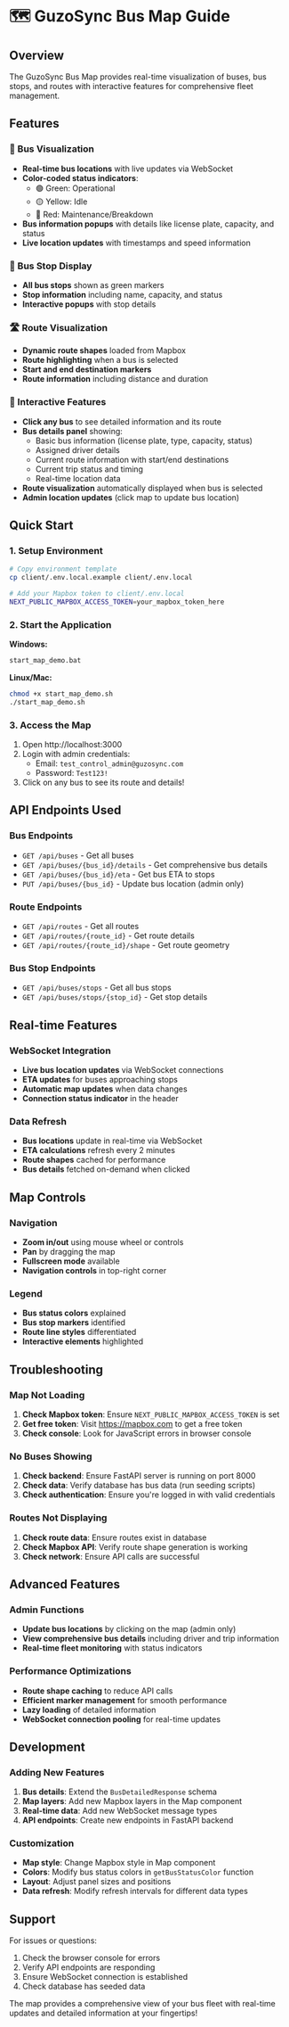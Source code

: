 # 🗺️ GuzoSync Bus Map Guide

## Overview

The GuzoSync Bus Map provides real-time visualization of buses, bus stops, and routes with interactive features for comprehensive fleet management.

## Features

### 🚌 Bus Visualization
- **Real-time bus locations** with live updates via WebSocket
- **Color-coded status indicators**:
  - 🟢 Green: Operational
  - 🟡 Yellow: Idle
  - 🔴 Red: Maintenance/Breakdown
- **Bus information popups** with details like license plate, capacity, and status
- **Live location updates** with timestamps and speed information

### 🚏 Bus Stop Display
- **All bus stops** shown as green markers
- **Stop information** including name, capacity, and status
- **Interactive popups** with stop details

### 🛣️ Route Visualization
- **Dynamic route shapes** loaded from Mapbox
- **Route highlighting** when a bus is selected
- **Start and end destination markers**
- **Route information** including distance and duration

### 📱 Interactive Features
- **Click any bus** to see detailed information and its route
- **Bus details panel** showing:
  - Basic bus information (license plate, type, capacity, status)
  - Assigned driver details
  - Current route information with start/end destinations
  - Current trip status and timing
  - Real-time location data
- **Route visualization** automatically displayed when bus is selected
- **Admin location updates** (click map to update bus location)

## Quick Start

### 1. Setup Environment
```bash
# Copy environment template
cp client/.env.local.example client/.env.local

# Add your Mapbox token to client/.env.local
NEXT_PUBLIC_MAPBOX_ACCESS_TOKEN=your_mapbox_token_here
```

### 2. Start the Application
**Windows:**
```bash
start_map_demo.bat
```

**Linux/Mac:**
```bash
chmod +x start_map_demo.sh
./start_map_demo.sh
```

### 3. Access the Map
1. Open http://localhost:3000
2. Login with admin credentials:
   - Email: `test_control_admin@guzosync.com`
   - Password: `Test123!`
3. Click on any bus to see its route and details!

## API Endpoints Used

### Bus Endpoints
- `GET /api/buses` - Get all buses
- `GET /api/buses/{bus_id}/details` - Get comprehensive bus details
- `GET /api/buses/{bus_id}/eta` - Get bus ETA to stops
- `PUT /api/buses/{bus_id}` - Update bus location (admin only)

### Route Endpoints
- `GET /api/routes` - Get all routes
- `GET /api/routes/{route_id}` - Get route details
- `GET /api/routes/{route_id}/shape` - Get route geometry

### Bus Stop Endpoints
- `GET /api/buses/stops` - Get all bus stops
- `GET /api/buses/stops/{stop_id}` - Get stop details

## Real-time Features

### WebSocket Integration
- **Live bus location updates** via WebSocket connections
- **ETA updates** for buses approaching stops
- **Automatic map updates** when data changes
- **Connection status indicator** in the header

### Data Refresh
- **Bus locations** update in real-time via WebSocket
- **ETA calculations** refresh every 2 minutes
- **Route shapes** cached for performance
- **Bus details** fetched on-demand when clicked

## Map Controls

### Navigation
- **Zoom in/out** using mouse wheel or controls
- **Pan** by dragging the map
- **Fullscreen mode** available
- **Navigation controls** in top-right corner

### Legend
- **Bus status colors** explained
- **Bus stop markers** identified
- **Route line styles** differentiated
- **Interactive elements** highlighted

## Troubleshooting

### Map Not Loading
1. **Check Mapbox token**: Ensure `NEXT_PUBLIC_MAPBOX_ACCESS_TOKEN` is set
2. **Get free token**: Visit https://mapbox.com to get a free token
3. **Check console**: Look for JavaScript errors in browser console

### No Buses Showing
1. **Check backend**: Ensure FastAPI server is running on port 8000
2. **Check data**: Verify database has bus data (run seeding scripts)
3. **Check authentication**: Ensure you're logged in with valid credentials

### Routes Not Displaying
1. **Check route data**: Ensure routes exist in database
2. **Check Mapbox API**: Verify route shape generation is working
3. **Check network**: Ensure API calls are successful

## Advanced Features

### Admin Functions
- **Update bus locations** by clicking on the map (admin only)
- **View comprehensive bus details** including driver and trip information
- **Real-time fleet monitoring** with status indicators

### Performance Optimizations
- **Route shape caching** to reduce API calls
- **Efficient marker management** for smooth performance
- **Lazy loading** of detailed information
- **WebSocket connection pooling** for real-time updates

## Development

### Adding New Features
1. **Bus details**: Extend the `BusDetailedResponse` schema
2. **Map layers**: Add new Mapbox layers in the Map component
3. **Real-time data**: Add new WebSocket message types
4. **API endpoints**: Create new endpoints in FastAPI backend

### Customization
- **Map style**: Change Mapbox style in Map component
- **Colors**: Modify bus status colors in `getBusStatusColor` function
- **Layout**: Adjust panel sizes and positions
- **Data refresh**: Modify refresh intervals for different data types

## Support

For issues or questions:
1. Check the browser console for errors
2. Verify API endpoints are responding
3. Ensure WebSocket connection is established
4. Check database has seeded data

The map provides a comprehensive view of your bus fleet with real-time updates and detailed information at your fingertips!

